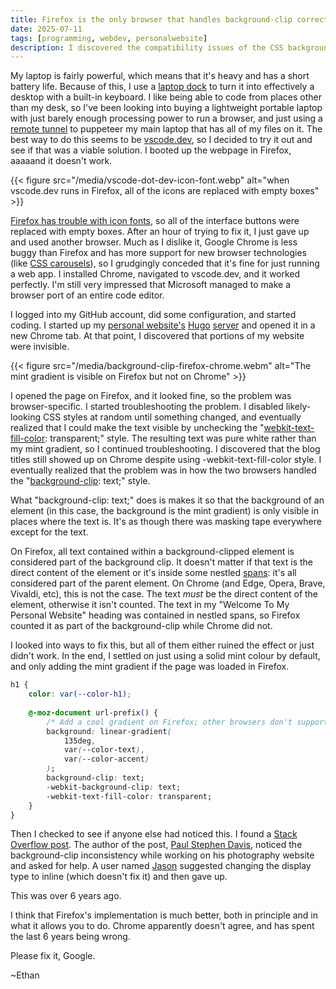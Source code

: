```yaml
---
title: Firefox is the only browser that handles background-clip correctly
date: 2025-07-11
tags: [programming, webdev, personalwebsite]
description: I discovered the compatibility issues of the CSS background-clip attribute
---
```


My laptop is fairly powerful, which means that it's heavy and has a short battery life. Because of this, I use a [laptop dock](https://www.youtube.com/watch?v=Pc31L3zJiaU) to turn it into effectively a desktop with a built-in keyboard. I like being able to code from places other than my desk, so I've been looking into buying a lightweight portable laptop with just barely enough processing power to run a browser, and just using a [remote tunnel](https://code.visualstudio.com/docs/remote/tunnels) to puppeteer my main laptop that has all of my files on it. The best way to do this seems to be [vscode.dev](https://code.visualstudio.com/blogs/2021/10/20/vscode-dev), so I decided to try it out and see if that was a viable solution. I booted up the webpage in Firefox, aaaaand it doesn't work.

{{< figure src="/media/vscode-dot-dev-icon-font.webp" alt="when vscode.dev runs in Firefox, all of the icons are replaced with empty boxes" >}}

[Firefox has trouble with icon fonts](https://support.mozilla.org/en-US/questions/1016919), so all of the interface buttons were replaced with empty boxes. After an hour of trying to fix it, I just gave up and used another browser. Much as I dislike it, Google Chrome is less buggy than Firefox and has more support for new browser technologies (like [CSS carousels](https://chrome.dev/carousel/)), so I grudgingly conceded that it's fine for just running a web app. I installed Chrome, navigated to vscode.dev, and it worked perfectly. I'm still very impressed that Microsoft managed to make a browser port of an entire code editor.

I logged into my GitHub account, did some configuration, and started coding. I started up my [personal website's](/blog/personalwebsite) [Hugo](/blog/hugoswitch) [server](https://gohugo.io/commands/hugo_server/) and opened it in a new Chrome tab. At that point, I discovered that portions of my website were invisible.

{{< figure src="/media/background-clip-firefox-chrome.webm" alt="The mint gradient is visible on Firefox but not on Chrome" >}}

I opened the page on Firefox, and it looked fine, so the problem was browser-specific. I started troubleshooting the problem. I disabled likely-looking CSS styles at random until something changed, and eventually realized that I could make the text visible by unchecking the "[webkit-text-fill-color](https://developer.mozilla.org/en-US/docs/Web/CSS/-webkit-text-fill-color): transparent;" style. The resulting text was pure white rather than my mint gradient, so I continued troubleshooting. I discovered that the blog titles still showed up on Chrome despite using -webkit-text-fill-color style. I eventually realized that the problem was in how the two browsers handled the "[background-clip](https://developer.mozilla.org/en-US/docs/Web/CSS/background-clip): text;" style.

What "background-clip: text;" does is makes it so that the background of an element (in this case, the background is the mint gradient) is only visible in places where the text is. It's as though there was masking tape everywhere except for the text.

On Firefox, all text contained within a background-clipped element is considered part of the background clip. It doesn't matter if that text is the direct content of the element or it's inside some nestled [spans](https://developer.mozilla.org/en-US/docs/Web/HTML/Reference/Elements/span): it's all considered part of the parent element. On Chrome (and Edge, Opera, Brave, Vivaldi, etc), this is not the case. The text *must* be the direct content of the element, otherwise it isn't counted. The text in my "Welcome To My Personal Website" heading was contained in nestled spans, so Firefox counted it as part of the background-clip while Chrome did not.

I looked into ways to fix this, but all of them either ruined the effect or just didn't work. In the end, I settled on just using a solid mint colour by default, and only adding the mint gradient if the page was loaded in Firefox.

```css
h1 {
    color: var(--color-h1);
    
    @-moz-document url-prefix() {
        /* Add a cool gradient on Firefox; other browsers don't support it :( */
        background: linear-gradient(
            135deg,
            var(--color-text),
            var(--color-accent)
        );
        background-clip: text;
        -webkit-background-clip: text;
        -webkit-text-fill-color: transparent;
    }
}
```

Then I checked to see if anyone else had noticed this. I found a [Stack Overflow post](https://stackoverflow.com/questions/55198363/webkit-background-clip-text-working-on-mozilla-but-not-on-chrome). The author of the post, [Paul Stephen Davis](https://stackoverflow.com/users/5925418/paul-stephen-davis), noticed the background-clip inconsistency while working on his photography website and asked for help. A user named [Jason](https://stackoverflow.com/users/4243228/jason) suggested changing the display type to inline (which doesn't fix it) and then gave up. 

This was over 6 years ago.

I think that Firefox's implementation is much better, both in principle and in what it allows you to do. Chrome apparently doesn't agree, and has spent the last 6 years being wrong.

Please fix it, Google.

~Ethan